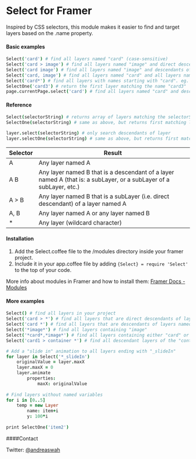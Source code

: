 # Select for Framer

Inspired by CSS selectors, this module makes it easier to find and target layers based on the .name property.

#### Basic examples
```coffeescript
Select('card') # find all layers named "card" (case-sensitive)
Select('card > image') # find all layers named "image" and direct descendants of layers named "card"
Select('card image') # find all layers named "image" and descendants of layers named "container"
Select('card, image') # find all layers named "card" and all layers named "image"
Select('card*') # find all layers with names starting with "card". eg. card1,card2,card3 etc.
SelectOne('card3') # return the first layer matching the name "card3"
page.currentPage.select('card') # find all layers named "card" and descendants of the current page
```
#### Reference
```coffeescript
Select(selectorString) # returns array of layers matching the selectorString
SelectOne(selectorString) # same as above, but returns first matching layer

layer.select(selectorString) # only search descendants of layer
layer.selectOne(selectorString) # same as above, but returns first matching layer
```

| Selector      |  Result |
| ------------- | ------------- |
| A    | Any layer named A |
| A B    | Any layer named B that is a descendant of a layer named A (that is: a subLayer, or a subLayer of a subLayer, etc.)  |
| A > B  | Any layer named B that is a subLayer (i.e. direct descendant) of a layer named A  |
| A, B  | Any layer named A or any layer named B |
| *  | Any layer (wildcard character) |

#### Installation

1. Add the Select.coffee file to the /modules directory inside your framer project.
2. Include it in your app.coffee file by adding ```{Select} = require 'Select'``` to the top of your code.

More info about modules in Framer and how to install them: [Framer Docs - Modules](http://framerjs.com/docs/#modules.modules)

#### More examples
```coffeescript
Select() # find all layers in your project
Select('card > *') # find all layers that are direct descendants of layers named "card"
Select('card *') # find all layers that are descendants of layers named "card"
Select('*image*') # find all layers containing "image"
Select('*card*,*image*') # find all layers containing either "card" or "image"
Select('card1 > container *') # find all descendant layers of the "container" inside "card1"

# Add a "slide in" animation to all layers ending with "_slideIn"
for layer in Select('*_slideIn')
    originalValue = layer.maxX
    layer.maxX = 0
    layer.animate
        properties:
            maxX: originalValue
            
# Find layers without named variables
for i in [0..5]
    temp = new Layer
        name: item+i
        y: 100*i
        
print SelectOne('item2')
```

####Contact

Twitter: [@andreaswah](http://twitter.com/andreaswah)
